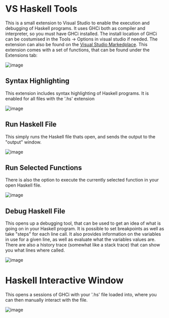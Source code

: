 # VS Haskell Tools
This is a small extension to Visual Studio to enable the execution and debugging of Haskell programs. It uses GHCi both as compiler and interpreter, so you must have GHCi installed. The install location of GHCi can be costumised in the Tools -> Options in visual studio if needed.
The extension can also be found on the [Visual Studio Markedplace](https://marketplace.visualstudio.com/items?itemName=KristianSkovJohansen.VSHaskellTools).
This extension comes with a set of functions, that can be found under the Extensions tab:

![image](https://user-images.githubusercontent.com/22596587/189736144-2a8d9ea6-538c-4b08-aced-e8aa90d9472e.png)

## Syntax Highlighting
This extension includes syntax highlighting of Haskell programs. It is enabled for all files with the '.hs' extension

![image](https://user-images.githubusercontent.com/22596587/190104879-58d989f1-3cce-463a-aba7-161999b4eec0.png)

## Run Haskell File
This simply runs the Haskell file thats open, and sends the output to the "output" window.

![image](https://user-images.githubusercontent.com/22596587/190102529-924892d3-61f8-4b83-93e8-cef4c7b5f66d.png)

## Run Selected Functions
There is also the option to execute the currently selected function in your open Haskell file.

![image](https://user-images.githubusercontent.com/22596587/190102894-02efaa0d-de5a-40bb-ae0d-820968c57a91.png)

## Debug Haskell File
This opens up a debugging tool, that can be used to get an idea of what is going on in your Haskell program. It is possible to set breakpoints as well as take "steps" for each line call. It also provides information on the variables in use for a given line, as well as evaluate what the variables values are. There are also a history trace (somewhat like a stack trace) that can show you what lines where called.

![image](https://user-images.githubusercontent.com/22596587/190103094-0b37d4aa-1762-4771-877c-f0bb5a02039e.png)

# Haskell Interactive Window
This opens a sessions of GHCi with your '.hs' file loaded into, where you can then manually interact with the file.

![image](https://user-images.githubusercontent.com/22596587/190103299-dc9f0402-a42a-43b9-b607-f7bc8c93d520.png)
